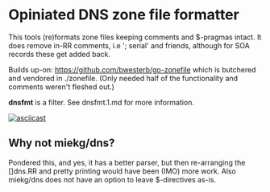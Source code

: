 # Opiniated DNS zone file formatter

This tools (re)formats zone files keeping comments and $-pragmas intact. It does remove in-RR
comments, i.e '; serial' and friends, although for SOA records these get added back.

Builds up-on: https://github.com/bwesterb/go-zonefile which is butchered and vendored in ./zonefile.
(Only needed half of the functionality and comments weren't fleshed out.)

**dnsfmt** is a filter. See dnsfmt.1.md for more information.

[![asciicast](https://asciinema.org/a/E5B2d7lfDV0X17wMkL5ouoybD.svg)](https://asciinema.org/a/E5B2d7lfDV0X17wMkL5ouoybD)

## Why not miekg/dns?

Pondered this, and yes, it has a better parser, but then re-arranging the []dns.RR and pretty
printing would have been (IMO) more work. Also miekg/dns does not have an option to leave
$-directives as-is.
